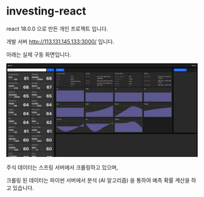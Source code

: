 # investing-react

react 18.0.0 으로 만든 개인 프로젝트 입니다.

개발 서버 http://113.131.145.133:3000/ 입니다.

아래는 실제 구동 화면입니다.

![screenshot](./public/screenshot.png)

주식 데이터는 스프링 서버에서 크롤링하고 있으며,

크롤링 된 데이터는 파이썬 서버에서 분석 (AI 알고리즘) 을 통하여 예측 확률 계산을 하고 있습니다.